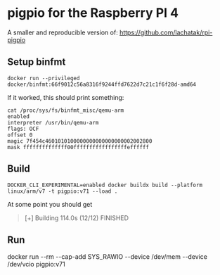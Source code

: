 # pigpio for the Raspberry PI 4

A smaller and reproducible version of: https://github.com/lachatak/rpi-pigpio

## Setup binfmt

```
docker run --privileged docker/binfmt:66f9012c56a8316f9244ffd7622d7c21c1f6f28d-amd64
```
If it worked, this should print something:
```
cat /proc/sys/fs/binfmt_misc/qemu-arm
enabled
interpreter /usr/bin/qemu-arm
flags: OCF
offset 0
magic 7f454c4601010100000000000000000002002800
mask ffffffffffffff00fffffffffffffffffeffffff
```

## Build

```
DOCKER_CLI_EXPERIMENTAL=enabled docker buildx build --platform linux/arm/v7 -t pigpio:v71 --load .
```

At some point you should get
> [+] Building 114.0s (12/12) FINISHED

## Run

docker run --rm --cap-add SYS_RAWIO --device /dev/mem --device /dev/vcio pigpio:v71

